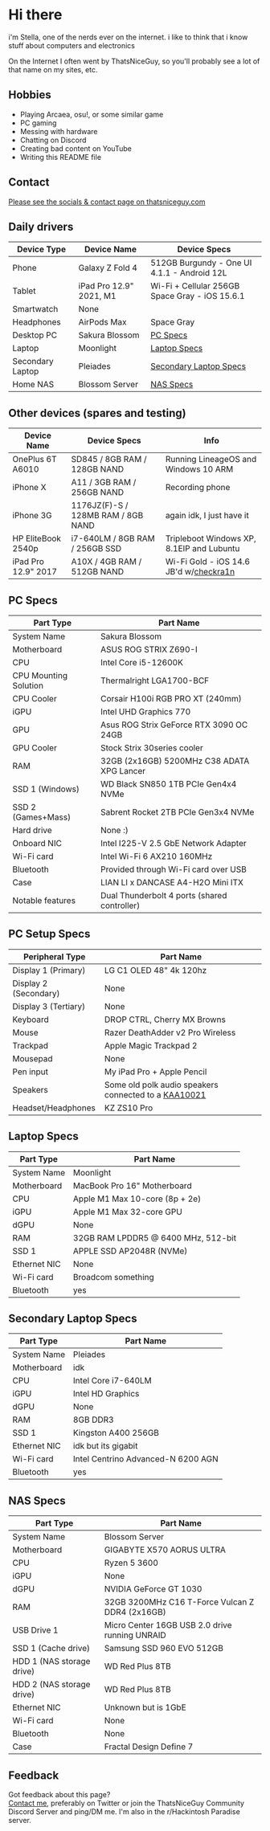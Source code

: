 # Hi there
i'm Stella, one of the nerds ever on the internet. i like to think that i know stuff about computers and electronics

On the Internet I often went by ThatsNiceGuy, so you'll probably see a lot of that name on my sites, etc.

## Hobbies
- Playing Arcaea, osu!, or some similar game
- PC gaming
- Messing with hardware
- Chatting on Discord
- Creating bad content on YouTube
- Writing this README file

## Contact
[Please see the socials & contact page on thatsniceguy.com](https://main.thatsniceguy.com/socials-contact)

## Daily drivers
| Device Type | Device Name | Device Specs |
| ----------- | ----------- | ------------ |
| Phone       | Galaxy Z Fold 4 | 512GB Burgundy - One UI 4.1.1 - Android 12L |
| Tablet      | iPad Pro 12.9" 2021, M1 | Wi-Fi + Cellular 256GB Space Gray - iOS 15.6.1 |
| Smartwatch  | None |  |
| Headphones  | AirPods Max | Space Gray |
| Desktop PC  | Sakura Blossom | [PC Specs](https://github.com/ThatsNiceGuy/ThatsNiceGuy/blob/master/README.md#pc-specs) |
| Laptop | Moonlight | [Laptop Specs](https://github.com/ThatsNiceGuy/ThatsNiceGuy/blob/master/README.md#laptop-specs) |
| Secondary Laptop | Pleiades | [Secondary Laptop Specs](https://github.com/ThatsNiceGuy/ThatsNiceGuy/blob/master/README.md#secondary-laptop-specs) |
| Home NAS    | Blossom Server | [NAS Specs](https://github.com/ThatsNiceGuy/ThatsNiceGuy/blob/master/README.md#nas-specs) |

## Other devices (spares and testing)
| Device Name       | Device Specs | Info |
| ----------------- | ------------ | ---- |
| OnePlus 6T A6010  | SD845 / 8GB RAM / 128GB NAND | Running LineageOS and Windows 10 ARM |
| iPhone X          | A11 / 3GB RAM / 256GB NAND | Recording phone |
| iPhone 3G         | 1176JZ(F)-S / 128MB RAM / 8GB NAND | again idk, I just have it |
| HP EliteBook 2540p | i7-640LM / 8GB RAM / 256GB SSD | Tripleboot Windows XP, 8.1EIP and Lubuntu |
| iPad Pro 12.9" 2017 | A10X / 4GB RAM / 512GB NAND | Wi-Fi Gold - iOS 14.6 JB'd w/[checkra1n](https://checkra.in) |

## PC Specs
| Part Type       | Part Name |
| --------------- | --------- |
| System Name     | Sakura Blossom |
| Motherboard     | ASUS ROG STRIX Z690-I |
| CPU             | Intel Core i5-12600K |
| CPU Mounting Solution | Thermalright LGA1700-BCF |
| CPU Cooler      | Corsair H100i RGB PRO XT (240mm) |
| iGPU            | Intel UHD Graphics 770 |
| GPU             | Asus ROG Strix GeForce RTX 3090 OC 24GB |
| GPU Cooler      | Stock Strix 30series cooler |
| RAM             | 32GB (2x16GB) 5200MHz C38 ADATA XPG Lancer |
| SSD 1 (Windows) | WD Black SN850 1TB PCIe Gen4x4 NVMe |
| SSD 2 (Games+Mass)   | Sabrent Rocket 2TB PCIe Gen3x4 NVMe |
| Hard drive      | None :) |
| Onboard NIC     | Intel I225-V 2.5 GbE Network Adapter |
| Wi-Fi card      | Intel Wi-Fi 6 AX210 160MHz |
| Bluetooth       | Provided through Wi-Fi card over USB |
| Case            | LIAN LI x DANCASE A4-H2O Mini ITX |
| Notable features| Dual Thunderbolt 4 ports (shared controller) | 

## PC Setup Specs
| Peripheral Type    | Part Name |
| ------------------ | --------- |
| Display 1 (Primary)| LG C1 OLED 48" 4k 120hz |
| Display 2 (Secondary) | None |
| Display 3 (Tertiary) | None |
| Keyboard           | DROP CTRL, Cherry MX Browns |
| Mouse              | Razer DeathAdder v2 Pro Wireless |
| Trackpad           | Apple Magic Trackpad 2 |
| Mousepad           | None |
| Pen input          | My iPad Pro + Apple Pencil |
| Speakers           | Some old polk audio speakers connected to a [KAA10021](https://www.jerryselectronics.com/diykits/kaa10021/kaa10021.htm) |
| Headset/Headphones | KZ ZS10 Pro |

## Laptop Specs
| Part Type       | Part Name |
| --------------- | --------- |
| System Name     | Moonlight |
| Motherboard     | MacBook Pro 16" Motherboard |
| CPU             | Apple M1 Max 10-core (8p + 2e) |
| iGPU            | Apple M1 Max 32-core GPU |
| dGPU            | None |
| RAM             | 32GB RAM LPDDR5 @ 6400 MHz, 512-bit  |
| SSD 1 | APPLE SSD AP2048R (NVMe) |
| Ethernet NIC    | None |
| Wi-Fi card      | Broadcom something|
| Bluetooth       | yes |

## Secondary Laptop Specs
| Part Type       | Part Name |
| --------------- | --------- |
| System Name     | Pleiades |
| Motherboard     | idk |
| CPU             | Intel Core i7-640LM |
| iGPU            | Intel HD Graphics |
| dGPU            | None |
| RAM             | 8GB DDR3 |
| SSD 1 | Kingston A400 256GB |
| Ethernet NIC    | idk but its gigabit |
| Wi-Fi card      | Intel Centrino Advanced-N 6200 AGN |
| Bluetooth       | yes |

## NAS Specs
| Part Type       | Part Name |
| --------------- | --------- |
| System Name     | Blossom Server |
| Motherboard     | GIGABYTE X570 AORUS ULTRA |
| CPU             | Ryzen 5 3600 |
| iGPU            | None |
| dGPU            | NVIDIA GeForce GT 1030|
| RAM             | 32GB 3200MHz C16 T-Force Vulcan Z DDR4 (2x16GB) |
| USB Drive 1     | Micro Center 16GB USB 2.0 drive running UNRAID |
| SSD 1 (Cache drive) | Samsung SSD 960 EVO 512GB |
| HDD 1 (NAS storage drive) | WD Red Plus 8TB |
| HDD 2 (NAS storage drive) | WD Red Plus 8TB |
| Ethernet NIC    | Unknown but is 1GbE |
| Wi-Fi card      | None |
| Bluetooth       | None |
| Case            | Fractal Design Define 7 |

## Feedback
Got feedback about this page?\
[Contact me](https://main.thatsniceguy.com/socials-contact), preferably on Twitter or join the ThatsNiceGuy Community Discord Server and ping/DM me. I'm also in the r/Hackintosh Paradise server.
